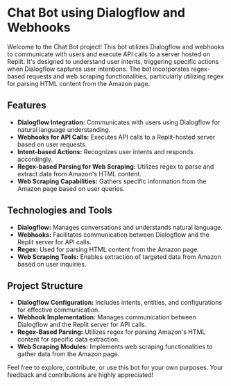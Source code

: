 # Chat Bot using Dialogflow and Webhooks

Welcome to the Chat Bot project! This bot utilizes Dialogflow and webhooks to communicate with users and execute API calls to a server hosted on Replit. It's designed to understand user intents, triggering specific actions when Dialogflow captures user intentions. The bot incorporates regex-based requests and web scraping functionalities, particularly utilizing regex for parsing HTML content from the Amazon page.

## Features

- **Dialogflow Integration:** Communicates with users using Dialogflow for natural language understanding.
- **Webhooks for API Calls:** Executes API calls to a Replit-hosted server based on user requests.
- **Intent-based Actions:** Recognizes user intents and responds accordingly.
- **Regex-based Parsing for Web Scraping:** Utilizes regex to parse and extract data from Amazon's HTML content.
- **Web Scraping Capabilities:** Gathers specific information from the Amazon page based on user queries.

## Technologies and Tools

- **Dialogflow:** Manages conversations and understands natural language.
- **Webhooks:** Facilitates communication between Dialogflow and the Replit server for API calls.
- **Regex:** Used for parsing HTML content from the Amazon page.
- **Web Scraping Tools:** Enables extraction of targeted data from Amazon based on user inquiries.

## Project Structure

- **Dialogflow Configuration:** Includes intents, entities, and configurations for effective communication.
- **Webhook Implementation:** Manages communication between Dialogflow and the Replit server for API calls.
- **Regex-Based Parsing:** Utilizes regex for parsing Amazon's HTML content for specific data extraction.
- **Web Scraping Modules:** Implements web scraping functionalities to gather data from the Amazon page.

Feel free to explore, contribute, or use this bot for your own purposes. Your feedback and contributions are highly appreciated!
